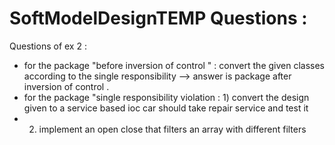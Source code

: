 # SoftModelDesignTEMP Questions : 

Questions of ex 2 : 

- for the package "before inversion of control " : convert the given classes according to the single responsibility --> answer is package after inversion of control .
- for the package "single responsibility violation : 1) convert the design given to a service based ioc car should take repair service and test it
- 2) implement an open close that filters an array with different  filters

  
